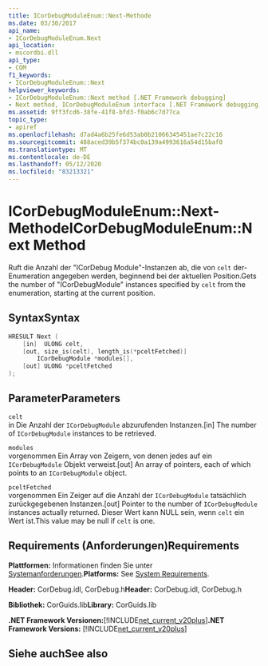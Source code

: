 ```yaml
---
title: ICorDebugModuleEnum::Next-Methode
ms.date: 03/30/2017
api_name:
- ICorDebugModuleEnum.Next
api_location:
- mscordbi.dll
api_type:
- COM
f1_keywords:
- ICorDebugModuleEnum::Next
helpviewer_keywords:
- ICorDebugModuleEnum::Next method [.NET Framework debugging]
- Next method, ICorDebugModuleEnum interface [.NET Framework debugging]
ms.assetid: 9ff3fcd6-38fe-41f8-bfd3-f0ab6c7d77ca
topic_type:
- apiref
ms.openlocfilehash: d7ad4a6b25fe6d53ab0b21066345451ae7c22c16
ms.sourcegitcommit: 488aced39b5f374bc0a139a4993616a54d15baf0
ms.translationtype: MT
ms.contentlocale: de-DE
ms.lasthandoff: 05/12/2020
ms.locfileid: "83213321"
---
```

# <a name="icordebugmoduleenumnext-method"></a><span data-ttu-id="8ca81-102">ICorDebugModuleEnum::Next-Methode</span><span class="sxs-lookup"><span data-stu-id="8ca81-102">ICorDebugModuleEnum::Next Method</span></span>
<span data-ttu-id="8ca81-103">Ruft die Anzahl der "ICorDebug Module"-Instanzen ab, die von `celt` der-Enumeration angegeben werden, beginnend bei der aktuellen Position.</span><span class="sxs-lookup"><span data-stu-id="8ca81-103">Gets the number of "ICorDebugModule" instances specified by `celt` from the enumeration, starting at the current position.</span></span>  
  
## <a name="syntax"></a><span data-ttu-id="8ca81-104">Syntax</span><span class="sxs-lookup"><span data-stu-id="8ca81-104">Syntax</span></span>  
  
```cpp  
HRESULT Next (  
    [in]  ULONG celt,  
    [out, size_is(celt), length_is(*pceltFetched)]  
        ICorDebugModule *modules[],  
    [out] ULONG *pceltFetched  
);  
```  
  
## <a name="parameters"></a><span data-ttu-id="8ca81-105">Parameter</span><span class="sxs-lookup"><span data-stu-id="8ca81-105">Parameters</span></span>  
 `celt`  
 <span data-ttu-id="8ca81-106">in Die Anzahl der `ICorDebugModule` abzurufenden Instanzen.</span><span class="sxs-lookup"><span data-stu-id="8ca81-106">[in] The number of `ICorDebugModule` instances to be retrieved.</span></span>  
  
 `modules`  
 <span data-ttu-id="8ca81-107">vorgenommen Ein Array von Zeigern, von denen jedes auf ein `ICorDebugModule` Objekt verweist.</span><span class="sxs-lookup"><span data-stu-id="8ca81-107">[out] An array of pointers, each of which points to an `ICorDebugModule` object.</span></span>  
  
 `pceltFetched`  
 <span data-ttu-id="8ca81-108">vorgenommen Ein Zeiger auf die Anzahl der `ICorDebugModule` tatsächlich zurückgegebenen Instanzen.</span><span class="sxs-lookup"><span data-stu-id="8ca81-108">[out] Pointer to the number of `ICorDebugModule` instances actually returned.</span></span> <span data-ttu-id="8ca81-109">Dieser Wert kann NULL sein, wenn `celt` ein Wert ist.</span><span class="sxs-lookup"><span data-stu-id="8ca81-109">This value may be null if `celt` is one.</span></span>  
  
## <a name="requirements"></a><span data-ttu-id="8ca81-110">Requirements (Anforderungen)</span><span class="sxs-lookup"><span data-stu-id="8ca81-110">Requirements</span></span>  
 <span data-ttu-id="8ca81-111">**Plattformen:** Informationen finden Sie unter [Systemanforderungen](../../get-started/system-requirements.md).</span><span class="sxs-lookup"><span data-stu-id="8ca81-111">**Platforms:** See [System Requirements](../../get-started/system-requirements.md).</span></span>  
  
 <span data-ttu-id="8ca81-112">**Header:** CorDebug.idl, CorDebug.h</span><span class="sxs-lookup"><span data-stu-id="8ca81-112">**Header:** CorDebug.idl, CorDebug.h</span></span>  
  
 <span data-ttu-id="8ca81-113">**Bibliothek:** CorGuids.lib</span><span class="sxs-lookup"><span data-stu-id="8ca81-113">**Library:** CorGuids.lib</span></span>  
  
 <span data-ttu-id="8ca81-114">**.NET Framework Versionen:**[!INCLUDE[net_current_v20plus](../../../../includes/net-current-v20plus-md.md)]</span><span class="sxs-lookup"><span data-stu-id="8ca81-114">**.NET Framework Versions:** [!INCLUDE[net_current_v20plus](../../../../includes/net-current-v20plus-md.md)]</span></span>  
  
## <a name="see-also"></a><span data-ttu-id="8ca81-115">Siehe auch</span><span class="sxs-lookup"><span data-stu-id="8ca81-115">See also</span></span>
